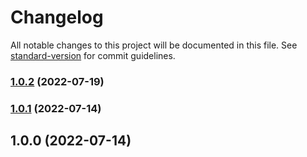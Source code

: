 # Changelog

All notable changes to this project will be documented in this file. See [standard-version](https://github.com/conventional-changelog/standard-version) for commit guidelines.

### [1.0.2](https://github.com/ParamagicDev/create-konnor-app/compare/v1.0.1...v1.0.2) (2022-07-19)

### [1.0.1](https://github.com/ParamagicDev/create-konnor-app/compare/v1.0.0...v1.0.1) (2022-07-14)

## 1.0.0 (2022-07-14)
